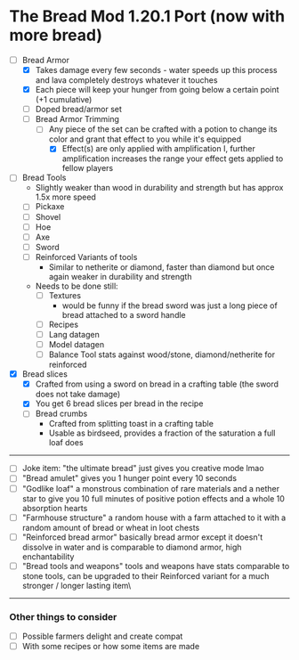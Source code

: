 # The Bread Mod 1.20.1 Port (now with more bread)

- [ ] Bread Armor
  - [X] Takes damage every few seconds - water speeds up this process and lava completely destroys whatever it touches
  - [X] Each piece will keep your hunger from going below a certain point (+1 cumulative)
  - [ ] Doped bread/armor set
  - [ ] Bread Armor Trimming
    - [ ] Any piece of the set can be crafted with a potion to change its color and grant that effect to you while it's equipped
      - [X] Effect(s) are only applied with amplification I, further amplification increases the range your effect gets applied to fellow players
- [ ] Bread Tools
  - Slightly weaker than wood in durability and strength but has approx 1.5x more speed
  - [ ] Pickaxe
  - [ ] Shovel
  - [ ] Hoe
  - [ ] Axe
  - [ ] Sword
  - [ ] Reinforced Variants of tools
    - Similar to netherite or diamond, faster than diamond but once again weaker in durability and strength
  - Needs to be done still:
    - [ ] Textures
      - would be funny if the bread sword was just a long piece of bread attached to a sword handle
    - [ ] Recipes
    - [ ] Lang datagen
    - [ ] Model datagen
    - [ ] Balance Tool stats against wood/stone, diamond/netherite for reinforced
- [X] Bread slices
  - [X] Crafted from using a sword on bread in a crafting table (the sword does not take damage)
  - [X] You get 6 bread slices per bread in the recipe
  - [ ] Bread crumbs
    - Crafted from splitting toast in a crafting table
    - Usable as birdseed, provides a fraction of the saturation a full loaf does 
---
- [ ] Joke item: "the ultimate bread" just gives you creative mode lmao
- [ ] "Bread amulet" gives you 1 hunger point every 10 seconds
- [ ] "Godlike loaf" a monstrous combination of rare materials and a nether star to give you 10 full minutes of positive potion effects and a whole 10 absorption hearts
- [ ] "Farmhouse structure" a random house with a farm attached to it with a random amount of bread or wheat in loot chests
- [ ] "Reinforced bread armor" basically bread armor except it doesn't dissolve in water and is comparable to diamond armor, high enchantability
- [ ] "Bread tools and weapons" tools and weapons have stats comparable to stone tools, can be upgraded to their Reinforced variant for a much stronger / longer lasting item\
---
### Other things to consider
- [ ] Possible farmers delight and create compat
- [ ] With some recipes or how some items are made